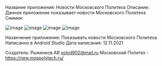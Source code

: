 Название приложения: Новости Московского Политеха
Описание: Данное приложение показывает новости Московского Политеха
Снимки:

![image](https://user-images.githubusercontent.com/61496399/141461760-118f2c63-9f0d-40d2-a496-7dbbbcb74f99.png)
![image](https://user-images.githubusercontent.com/61496399/141461813-9321f3fb-2b49-45f3-8faa-ae3c9717d1d0.png)
![image](https://user-images.githubusercontent.com/61496399/141461842-5849d151-756e-4b33-9fe4-89ce7b2bcb36.png)
![image](https://user-images.githubusercontent.com/61496399/141461899-b8438828-9660-4aa0-9ee5-c5083354d4a7.png)



Назанчение приложения: Показывать новости Московского Политеха
Написанно в Android Studio
Дата написания: 12.11.2021

Создатель: Рыженков АВ volod902@mail.ru
Московский Политех - https://new.mospolytech.ru/
